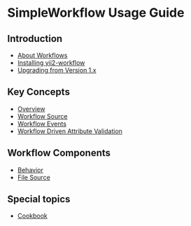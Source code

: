 SimpleWorkflow Usage Guide
==========================

Introduction
------------

* [About Workflows](intro-workflow.md)
* [Installing yii2-workflow](intro-installation.md)
* [Upgrading from Version 1.x](intro-upgrade-from-v1.md)


Key Concepts
------------

* [Overview](concept-overview.md)
* [Workflow Source](concept-source.md)
* [Workflow Events](concept-events.md)
* [Workflow Driven Attribute Validation](concept-validation.md)

Workflow Components
-------------------

* [Behavior](workflow-behavior.md)
* [File Source](source-file.md)


Special topics
-------------
* [Cookbook](special-cookbook.md)